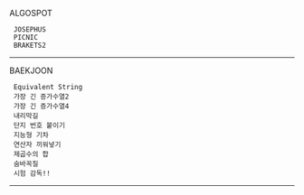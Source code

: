 ALGOSPOT

     JOSEPHUS
     PICNIC
     BRAKETS2

***

BAEKJOON

     Equivalent String
     가장 긴 증가수열2
     가장 긴 증가수열4
     내리막길
     단지 번호 붙이기
     지능형 기차
     연산자 끼워넣기
     제곱수의 합
     숨바꼭질
     시험 감독!!

***
